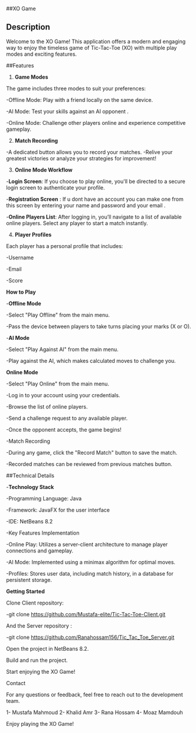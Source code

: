 ##XO Game

## Description

Welcome to the XO Game! This application offers a modern and engaging way to enjoy the timeless game of Tic-Tac-Toe (XO) with multiple play modes and exciting features.

##Features

1. **Game Modes**

The game includes three modes to suit your preferences:

-Offline Mode: Play with a friend locally on the same device.

-AI Mode: Test your skills against an AI opponent .

-Online Mode: Challenge other players online and experience competitive gameplay.

2. **Match Recording**

-A dedicated button allows you to record your matches. 
-Relive your greatest victories or analyze your strategies for improvement!

3. **Online Mode Workflow**

-**Login Screen**: If you choose to play online, you'll be directed to a secure login screen to authenticate your profile.

-**Registration Screen** : If u dont have an account you can make one from this screen by entering your name and password and your email .

-**Online Players List**: After logging in, you’ll navigate to a list of available online players. Select any player to start a match instantly.

4. **Player Profiles**

Each player has a personal profile that includes:

-Username

-Email 

-Score

**How to Play**

-**Offline Mode**

-Select "Play Offline" from the main menu.

-Pass the device between players to take turns placing your marks (X or O).

-**AI Mode**

-Select "Play Against AI" from the main menu.

-Play against the AI, which makes calculated moves to challenge you.

**Online Mode**

-Select "Play Online" from the main menu.

-Log in to your account using your credentials.

-Browse the list of online players.

-Send a challenge request to any available player.

-Once the opponent accepts, the game begins!

-Match Recording

-During any game, click the "Record Match" button to save the match.

-Recorded matches can be reviewed from previous matches button.

##Technical Details

-**Technology Stack**

-Programming Language: Java

-Framework: JavaFX for the user interface

-IDE: NetBeans 8.2

-Key Features Implementation

-Online Play: Utilizes a server-client architecture to manage player connections and gameplay.

-AI Mode: Implemented using a minimax algorithm for optimal moves.

-Profiles: Stores user data, including match history, in a database for persistent storage.

**Getting Started**

Clone Client repository:

-git clone <https://github.com/Mustafa-elite/Tic-Tac-Toe-Client.git>

And the Server repository :
 
-git clone <https://github.com/Ranahossam156/Tic_Tac_Toe_Server.git> 

Open the project in NetBeans 8.2.

Build and run the project.

Start enjoying the XO Game!

Contact

For any questions or feedback, feel free to reach out to the development team.

1- Mustafa Mahmoud 
2- Khalid Amr 
3- Rana Hossam 
4- Moaz Mamdouh

Enjoy playing the XO Game!